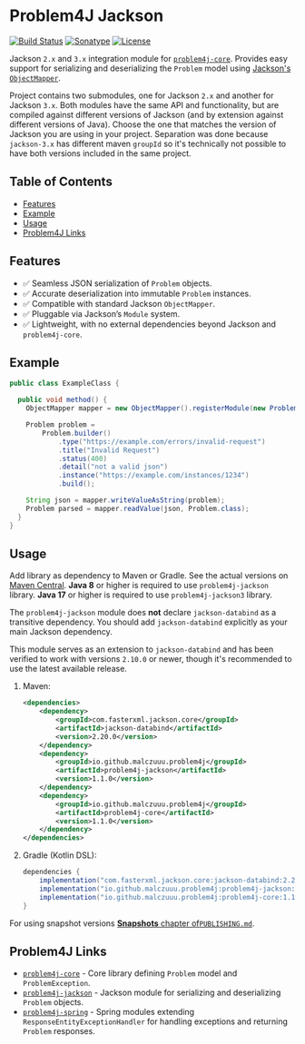 # Problem4J Jackson

[![Build Status](https://github.com/malczuuu/problem4j-jackson/actions/workflows/gradle-build.yml/badge.svg)](https://github.com/malczuuu/problem4j-jackson/actions/workflows/gradle-build.yml)
[![Sonatype](https://img.shields.io/maven-central/v/io.github.malczuuu.problem4j/problem4j-jackson)](https://central.sonatype.com/artifact/io.github.malczuuu.problem4j/problem4j-jackson)
[![License](https://img.shields.io/github/license/malczuuu/problem4j-jackson)](https://github.com/malczuuu/problem4j-jackson/blob/main/LICENSE)

Jackson `2.x` and `3.x` integration module for [`problem4j-core`][problem4j-core]. Provides easy support for serializing
and deserializing the `Problem` model using [Jackson's `ObjectMapper`][jackson].

Project contains two submodules, one for Jackson `2.x` and another for Jackson `3.x`. Both modules have the same API
and functionality, but are compiled against different versions of Jackson (and by extension against different versions
of Java). Choose the one that matches the version of Jackson you are using in your project. Separation was done because `jackson-3.x` has different maven `groupId` so it's
technically not possible to have both versions included in the same project.

## Table of Contents

- [Features](#features)
- [Example](#example)
- [Usage](#usage)
- [Problem4J Links](#problem4j-links)

## Features

- ✅ Seamless JSON serialization of `Problem` objects.
- ✅ Accurate deserialization into immutable `Problem` instances.
- ✅ Compatible with standard Jackson `ObjectMapper`.
- ✅ Pluggable via Jackson’s `Module` system.
- ✅ Lightweight, with no external dependencies beyond Jackson and `problem4j-core`.

## Example

```java
public class ExampleClass {

  public void method() {
    ObjectMapper mapper = new ObjectMapper().registerModule(new ProblemModule());

    Problem problem =
        Problem.builder()
            .type("https://example.com/errors/invalid-request")
            .title("Invalid Request")
            .status(400)
            .detail("not a valid json")
            .instance("https://example.com/instances/1234")
            .build();

    String json = mapper.writeValueAsString(problem);
    Problem parsed = mapper.readValue(json, Problem.class);
  }
}
```

## Usage

Add library as dependency to Maven or Gradle. See the actual versions on [Maven Central][maven-central]. **Java 8** or
higher is required to use `problem4j-jackson` library. **Java 17** or higher is required to use `problem4j-jackson3`
library.

The `problem4j-jackson` module does **not** declare `jackson-databind` as a transitive dependency. You should add
`jackson-databind` explicitly as your main Jackson dependency.

This module serves as an extension to `jackson-databind` and has been verified to work with versions `2.10.0` or
newer, though it's recommended to use the latest available release.

1. Maven:
   ```xml
   <dependencies>
       <dependency>
           <groupId>com.fasterxml.jackson.core</groupId>
           <artifactId>jackson-databind</artifactId>
           <version>2.20.0</version>
       </dependency>
       <dependency>
           <groupId>io.github.malczuuu.problem4j</groupId>
           <artifactId>problem4j-jackson</artifactId>
           <version>1.1.0</version>
       </dependency>
       <dependency>
           <groupId>io.github.malczuuu.problem4j</groupId>
           <artifactId>problem4j-core</artifactId>
           <version>1.1.0</version>
       </dependency>
   </dependencies>
   ```
2. Gradle (Kotlin DSL):
   ```groovy
   dependencies {
       implementation("com.fasterxml.jackson.core:jackson-databind:2.20.0")
       implementation("io.github.malczuuu.problem4j:problem4j-jackson:1.1.0")
       implementation("io.github.malczuuu.problem4j:problem4j-core:1.1.0")
   }
   ```

For using snapshot versions [**Snapshots** chapter of`PUBLISHING.md`](PUBLISHING.md#snapshots).

## Problem4J Links

- [`problem4j-core`][problem4j-core] - Core library defining `Problem` model and `ProblemException`.
- [`problem4j-jackson`][problem4j-jackson] - Jackson module for serializing and deserializing `Problem` objects.
- [`problem4j-spring`][problem4j-spring] - Spring modules extending `ResponseEntityExceptionHandler` for handling
  exceptions and returning `Problem` responses.

[jackson]: https://github.com/FasterXML/jackson

[maven-central]: https://central.sonatype.com/artifact/io.github.malczuuu.problem4j/problem4j-jackson

[problem4j-core]: https://github.com/malczuuu/problem4j-core

[problem4j-jackson]: https://github.com/malczuuu/problem4j-jackson

[problem4j-spring]: https://github.com/malczuuu/problem4j-spring
